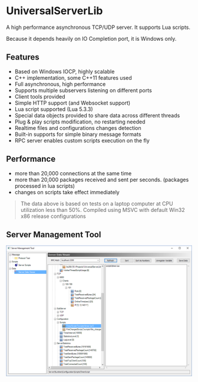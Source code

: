 # UniversalServerLib
A high performance asynchronous TCP/UDP server. It supports Lua scripts.

Because it depends heavily on IO Completion port, it is Windows only.

## Features
* Based on Windows IOCP, highly scalable
* C++ implementation, some C++11 features used
* Full asynchronous, high performance
* Supports multiple subservers listening on different ports
* Client tools provided
* Simple HTTP support (and Websocket support)
* Lua script supported (Lua 5.3.3)
* Special data objects provided to share data across different threads
* Plug & play scripts modification, no restarting needed
* Realtime files and configurations changes detection
* Built-in supports for simple binary message formats
* RPC server enables custom scripts execution on the fly

## Performance
* more than 20,000 connections at the same time
* more than 20,000 packages received and sent per seconds. (packages processed in lua scripts)
* changes on scripts take effect immediately

>The data above is based on tests on a laptop computer at CPU utilization less than 50%.
>Compiled using MSVC with default Win32 x86 release configurations


## Server Management Tool<br/>
![STL set](https://github.com/huxia1124/UniversalServerLib/blob/master/images/tool.png)
